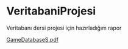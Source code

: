 # VeritabaniProjesi 
Veritabanı dersi projesi için hazırladığım rapor

[GameDatabaseS.pdf](https://github.com/selinnoz/VeritabaniProje/files/12817866/GameDatabaseS.pdf)
